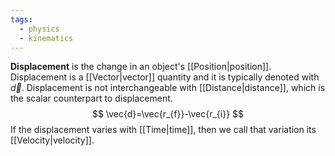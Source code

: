 ```yaml
---
tags:
  - physics
  - kinematics
---
```

**Displacement** is the change in an object's [[Position|position]]. Displacement is a [[Vector|vector]] quantity and it is typically denoted with $\vec{d}$. Displacement is not interchangeable with [[Distance|distance]], which is the scalar counterpart to displacement.
$$
\vec{d}=\vec{r_{f}}-\vec{r_{i}}
$$
If the displacement varies with [[Time|time]], then we call that variation its [[Velocity|velocity]].